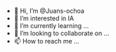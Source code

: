 - 👋 Hi, I’m @Juans-ochoa
- 👀 I’m interested in IA
- 🌱 I’m currently learning ...
- 💞️ I’m looking to collaborate on ...
- 📫 How to reach me ...

<!---
Juans-ochoa/Juans-ochoa is a ✨ special ✨ repository because its `README.md` (this file) appears on your GitHub profile.
You can click the Preview link to take a look at your changes.
--->

